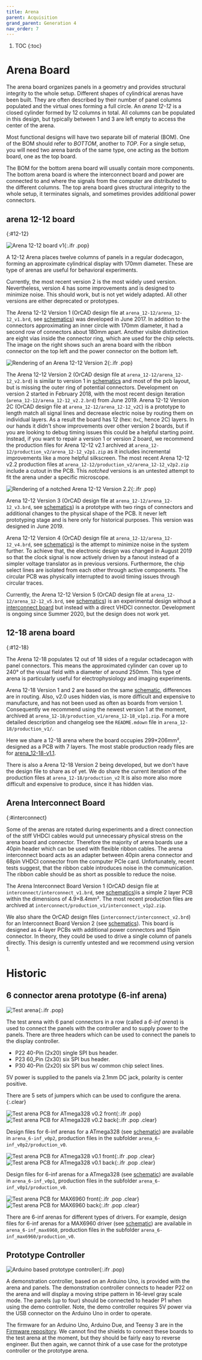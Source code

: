 ```yaml
---
title: Arena
parent: Acquisition
grand_parent: Generation 4
nav_order: 7
---
```


1. TOC
{:toc}

# Arena Board

The arena board organizes panels in a geometry and provides structural integrity to the whole setup. Different shapes of cylindrical arenas have been built. They are often described by their number of panel columns populated and the virtual ones forming a full circle. An _arena 12-12_ is a closed cylinder formed by 12 columns in total. All columns can be populated in this design, but typically between 1 and 3 are left empty to access the center of the arena.

Most functional designs will have two separate bill of material (BOM). One of the BOM should refer to _BOTTOM_, another to _TOP_. For a single setup, you will need two arena bards of the same type, one acting as the bottom board, one as the top board.

The BOM for the bottom arena board will usually contain more components. The bottom arena board is where the interconnect board and power are connected to and where the signals from the computer are distributed to the different columns. The top arena board gives structural integrity to the whole setup, it terminates signals, and sometimes provides additional power connectors.

## arena 12-12 board
{:#12-12}

![Arena 12-12 board v1](assets/arena_12-12_front_photo.jpg "Photo of an Arena 12-12 Version 1 board"){:.ifr .pop}

A 12-12 Arena places twelve columns of panels in a regular dodecagon, forming an approximate cylindrical display with 170mm diameter. These are type of arenas are useful for behavioral experiments.

Currently, the most recent version 2 is the most widely used version. Nevertheless, version 4 has some improvements and is designed to minimize noise. This should work, but is not yet widely adapted. All other versions are either deprecated or prototypes.

The Arena 12-12 Version 1 (OrCAD design file at `arena_12-12/arena_12-12_v1.brd`, see [schematics](assets/arena_12-12_v1_schematic.pdf)) was developed in June 2017. In addition to the connectors approximating an inner circle with 170mm diameter, it had a second row of connectors about 180mm apart. Another visible distinction are eight vias inside the connector ring, which are used for the chip selects. The image on the right shows such an arena board with the ribbon connector on the top left and the power connector on the bottom left.

![Rendering of an Arena 12-12 Version 2](assets/arena_12-12_v2_front_iso-render.png "Rendering of an Arena 12-12 Version 2"){:.ifr .pop}

The Arena 12-12 Version 2 (OrCAD design file at `arena_12-12/arena_12-12_v2.brd`) is similar to version 1 in [schematics](assets/arena_12-12_v1_schematic.pdf) and most of the pcb layout, but is missing the outer ring of potential connectors. Development on version 2 started in February 2018, with the most recent design iteration (`arena_12-12/arena_12-12_v2.2.brd`) from June 2019. Arena 12-12 Version 2C (OrCAD design file at `arena_12-12/arena_12-12_v2C`) is a prototype to length match all signal lines and decrease electric noise by routing them on individual layers. As a result the board has 12 (hex: `0xC`, hence 2C) layers. In our hands it didn't show improvements over other version 2 boards, but if you are looking to debug timing issues this could be a helpful starting point. Instead, if you want to repair a version 1 or version 2 board, we recommend the production files for Arena 12-12 v2.1 archived at `arena_12-12/production_v2/arena_12-12_v2p1.zip` as it includes incremental improvements like a more helpful silkscreen. The most recent Arena 12-12 v2.2 production files at `arena_12-12/production_v2/arena_12-12_v2p2.zip` include a cutout in the PCB. This _notched_ versions is an untested attempt to fit the arena under a specific microscope.

![Rendering of a notched Arena 12-12 Version 2.2](assets/arena_12-12_v2p2_front_render.png "Rendering of a notched Arena 12-12 Version 2.2"){:.ifr .pop}

Arena 12-12 Version 3 (OrCAD design file at `arena_12-12/arena_12-12_v3.brd`, see [schematics](assets/arena_12-12_v3_schematic.pdf)) is a prototype with two rings of connectors and additional changes to the physical shape of the PCB. It never left prototyping stage and is here only for historical purposes. This version was designed in June 2019.

Arena 12-12 Version 4 (OrCAD design file at `arena_12-12/arena_12-12_v4.brd`, see [schematics](assets/arena_12-12_v4_schematic.pdf)) is the attempt to minimize noise in the system further. To achieve that, the electronic design was changed in August 2019 so that the clock signal is now actively driven by a fanout instead of a simpler voltage translator as in previous versions. Furthermore, the chip select lines are isolated from each other through active components. The circular PCB was physically interrupted to avoid timing issues through circular traces.

Currently, the Arena 12-12 Version 5 (OrCAD design file at `arena_12-12/arena_12-12_v5.brd`, see [schematics](assets/arena_12-12_v5_schematic.pdf)) is an experimental design without a [interconnect board](#interconnect) but instead with a direct VHDCI connector. Development is ongoing since Summer 2020, but the design does not work yet.

## 12-18 arena board
{:#12-18}

The Arena 12-18 populates 12 out of 18 sides of a regular octadecagon with panel connectors. This means the approximated cylinder can cover up to 240° of the visual field with a diameter of around 250mm. This type of arena is particularly useful for electrophysiology and imaging experiments.

Arena 12-18 Version 1 and 2 are based on the same [schematic](assets/arena_12-18_bottom_schematics.pdf), differences are in routing. Also, v2.0 uses hidden vias, is more difficult and expensive to manufacture, and has not been used as often as boards from version 1. Consequently we recommend using the newest version 1 at the moment, archived at `arena_12-18/production_v1/arena_12-18_v1p1.zip`. For a more detailed description and changelog see the `README.mdown` file in `arena_12-18/production_v1/`.

Here we share a 12-18 arena where the board occupies 299×206mm², designed as a PCB with 7 layers. The most stable production ready files are for [arena_12-18-v1.1](https://github.com/floesche/Arena-G4-Hardware/tree/master/arena_12-18/production_v1p1).

There is also a Arena 12-18 Version 2 being developed, but we don't have the design file to share as of yet. We do share the current iteration of the production files at `arena_12-18/production_v2` It is also more also more difficult and expensive to produce, since it has hidden vias.

## Arena Interconnect Board
{:#interconnect}

Some of the arenas are rotated during experiments and a direct connection of the stiff VHDCI cables would put unnecessary physical stress on the arena board and connector. Therefore the majority of arena boards use a 40pin header which can be used with flexible ribbon cables. The arena interconnect board acts as an adapter between 40pin arena connector and 68pin VHDCI connector from the computer PCIe card. Unfortunately, recent tests suggest, that the ribbon cable introduces noise in the communication. The ribbon cable should be as short as possible to reduce the noise.

The Arena Interconnect Board Version 1 (OrCAD design file at `interconnect/interconnect_v1.brd`, see [schematics](assets/interconnect_v1_schematic.pdf))is a simple 2 layer PCB within the dimensions of 4.9×8.4mm². The most recent production files are archived at `interconnect/production_v1/interconnect_v1p2.zip`.

We also share the OrCAD design files (`interconnect/interconnect_v2.brd`) for an Interconnect Board Version 2 (see [schematics](assets/interconnect_v2_schematic.pdf)). This board is designed as 4-layer PCBs with additional power connectors and 15pin connector. In theory, they could be used to drive a single column of panels directly. This design is currently untested and we recommend using version 1.

# Historic

## 6 connector arena prototype (6-inf arena)

![Test arena](assets/arena_prototype_front_photo.jpg "6 Connector arena prototype"){:.ifr .pop}

The test arena with 6 panel connectors in a row (called a _6-inf arena_) is used to connect the panels with the controller and to supply power to the panels. There are three headers which can be used to connect the panels to the display controller.

- P22 40-Pin (2x20) single SPI bus header.
- P23 60_Pin (2x30) six SPI bus header.
- P30 40-Pin (2x20) six SPI bus w/ common chip select lines.

5V power is supplied to the panels via 2.1mm DC jack, polarity is center positive.

There are 5 sets of jumpers which can be used to configure the arena.
{:.clear}

![Test arena PCB for ATmega328 v0.2 front](assets/arena_6-inf_v0p2_front.png){:.ifr .pop}
![Test arena PCB for ATmega328 v0.2 back](assets/arena_6-inf_v0p2_back.png){:.ifr .pop .clear}

Design files for 6-inf arenas for a ATmega328 (see [schematic](assets/arena_6-inf_v0p2_schematic.pdf)) are available in `arena_6-inf_v0p2`, production files in the subfolder `arena_6-inf_v0p2/production_v0`.

![Test arena PCB for ATmega328 v0.1 front](assets/arena_6-inf_v0p1_front.png){:.ifr .pop .clear}
![Test arena PCB for ATmega328 v0.1 back](assets/arena_6-inf_v0p1_back.png){:.ifr .pop .clear}

Design files for 6-inf arenas for a ATmega328 (see [schematic](assets/arena_6-inf_v0p1_schematic.pdf)) are available in `arena_6-inf_v0p1`, production files in the subfolder `arena_6-inf_v0p1/production_v0`.

![Test arena PCB for MAX6960 front](assets/arena_6-inf_max6960_v0p1_front.png){:.ifr .pop .clear}
![Test arena PCB for MAX6960 back](assets/arena_6-inf_max6960_v0p1_back.png){:.ifr .pop .clear}

There are 6-inf arenas for different types of drivers. For example, design files for 6-inf arenas for a MAX6960 driver (see [schematic](assets/arena_6-inf_max6960_v0p1_schematic.pdf)) are available in `arena_6-inf_max6960`, production files in the subfolder `arena_6-inf_max6960/production_v0`.

## Prototype Controller

![Arduino based prototype controller](assets/arena_1-1_photo.jpg "Arduino based prototype controller"){:.ifr .pop}

A demonstration controller, based on an Arduino Uno, is provided with the arena and panels. The demonstration controller connects to header P22 on the arena and will display a moving stripe pattern in 16-level gray scale mode.  The panels (up to four) should be connected to header P1 when using the demo controller. Note, the demo controller requires 5V power via the USB connector on the Arduino Uno in order to operate.

The firmware for an Arduino Uno, Arduino Due, and Teensy 3 are in the [Firmware repository]({{site.baseurl}}Generation%204/Firmware/docs/). We cannot find the shields to connect these boards to the test arena at the moment, but they should be fairly easy to reverse engineer. But then again, we cannot think of a use case for the prototype controller or the prototype arena.
